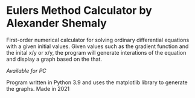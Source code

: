 # Eulers Method Calculator by Alexander Shemaly

First-order numerical calculator for solving ordinary differential equations with a given initial values.
Given values such as the gradient function and the inital x/y or  x/y, the program will generate interations of the equation and display a graph based on the that.

_Available for PC_

Program written in Python 3.9 and uses the matplotlib library to generate the graphs. Made in 2021
